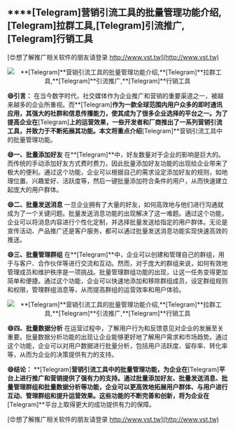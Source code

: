 ## ****[Telegram]**营销引流工具的批量管理功能介绍,**[Telegram]**拉群工具,**[Telegram]**引流推广,**[Telegram]**行销工具**

[😍想了解推广相关软件的朋友请登录 http://www.vst.tw](http://www.vst.tw)

 <center><img src="https://vst.tw/MP4/tuiguang/png/5.png" alt="**[Telegram]**营销引流工具的批量管理功能介绍,**[Telegram]**拉群工具,**[Telegram]**引流推广,**[Telegram]**行销工具"></center>

**😄引言：**
在当今数字时代，社交媒体作为企业推广和营销的重要渠道之一，被越来越多的企业所重视。而**[Telegram]**作为一款全球范围内用户众多的即时通讯应用，其强大的社群和信息传播能力，使其成为了很多企业选择的平台之一。为了提高企业在**[Telegram]**上的运营效果，一些开发者和厂商推出了一系列营销引流工具，并致力于不断拓展其功能。本文将重点介绍**[Telegram]**营销引流工具中的批量管理功能。

**😄一、批量添加好友**
在**[Telegram]**中，好友数量对于企业的影响是巨大的。而传统的手动添加好友方式费时费力，因此批量添加好友功能的出现给企业带来了极大的便利。通过这个功能，企业可以根据自己的需求设定添加好友的规则，如地理位置、兴趣爱好、活跃度等，然后一键批量添加符合条件的用户，从而快速建立起庞大的用户群体。

**😄二、批量发送消息**
一旦企业拥有了大量的好友，如何高效地与他们进行沟通就成为了一个关键问题。批量发送消息功能的出现解决了这一难题。通过这个功能，企业可以将消息内容进行个性化定制，并选择批量发送给指定的用户群体。无论是宣传活动、产品推广还是客户服务，都可以通过批量发送消息功能实现快速高效的推送。

**😄三、批量管理群组**
在**[Telegram]**中，企业可以创建和管理自己的群组，用于与客户、合作伙伴等进行交流和互动。然而，对于庞大的群组来说，如何有效地管理成员和维护秩序是一项挑战。批量管理群组功能的出现，让这一任务变得更加简单和便捷。通过这个功能，企业可以快速地添加和移除群组成员，设定群组规则和权限，管理群组消息等，从而提高群组的运营效率和用户体验。

 <center><img src="https://vst.tw/MP4/tuiguang/png/8.png" alt="**[Telegram]**营销引流工具的批量管理功能介绍,**[Telegram]**拉群工具,**[Telegram]**引流推广,**[Telegram]**行销工具"></center>

**😄四、批量数据分析**
在运营过程中，了解用户行为和反馈意见对企业的发展至关重要。批量数据分析功能的出现让企业能够更好地了解用户需求和市场趋势。通过这个功能，企业可以对用户数据进行批量分析，包括用户活跃度、留存率、转化率等，从而为企业的决策提供有力的支持。

**😄结论：**
**[Telegram]**营销引流工具中的批量管理功能，为企业在**[Telegram]**平台上进行推广和营销提供了强有力的支持。通过批量添加好友、批量发送消息、批量管理群组和批量数据分析等功能，企业可以更高效地拓展用户群体、与用户进行互动、管理群组和提升运营效果。这些功能的不断完善和创新，将为企业在**[Telegram]**平台上取得更大的成功提供有力的保障。

[😍想了解推广相关软件的朋友请登录 http://www.vst.tw](http://www.vst.tw)



